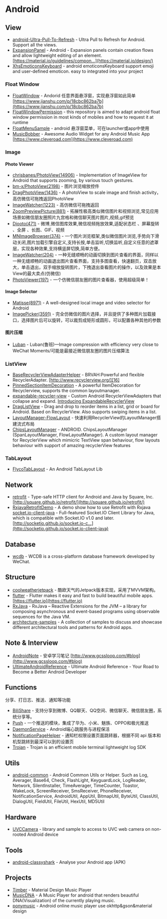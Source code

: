 
# Android


## View
* [android-Ultra-Pull-To-Refresh][39] - Ultra Pull to Refresh for Android. Support all the views.
* [ExpansionPanel][20] - Android - Expansion panels contain creation flows and allow lightweight editing of an element. [https://material.io/guidelines/compon…](https://material.io/design/)
* [XhsEmoticonsKeyboard][26] - android emoticonsKeyboard support emoji and user-defined emoticon. easy to integrated into your project


### Float Window
* [FloatWindow][3] - Andorid 任意界面悬浮窗，实现悬浮窗如此简单 [https://www.jianshu.com/p/18cbc862ba7b](https://www.jianshu.com/p/18cbc862ba7b)
* [FloatWindowPermission][24] - this repository is aimed to adapt android float window permission in most kinds of mobiles and how to request it at runtime
* [FloatMenuSample][25] - android 悬浮窗菜单，可在launcher或app中使用
* [MusicBobber][17] - Awesome Audio Widget for any Android Music App [https://www.cleveroad.com](https://www.cleveroad.com)


### Image

#### Photo Viewer
* [chrisbanes/PhotoView(14906)][47] - Implementation of ImageView for Android that supports zooming, by various touch gestures.
* [bm-x/PhotoView(2198)][48] - 图片浏览缩放控件
* [DragPhotoView(1436)][34] - A photoView to scale image and finish activity，高仿微信可拖拽返回PhotoView
* [ImageWatcher(1223)][38] - 高仿微信可拖拽返回
* [ZoomPreviewPicture(881)][19] - 拓展性极高类似微信图片和视频浏览,常见应用场景如微信朋友圈照片九宫格和微信聊天图片图片,视频,gif预览
* [Diooto(471)][36] - 微博,微信图库效果,微信视频拖放效果,适配状态栏 、屏幕旋转 、全屏 、长图、GIF、视频
* [MNImageBrowser(374)][44] - 一个图片浏览框架,类似微信图片浏览,手势向下滑动关闭,图片加载引擎自定义,支持长按,单击监听,切换监听,自定义任意的遮罩层，实现各种效果,支持横竖屏切换,简单方便。
* [ImageWatcher(204)][46] - 一种无缝顺畅的动画切换到图片查看的界面，同样以一种无缝顺畅的动画退出图片查看界面，支持多图查看，快速翻页，双击放大，单击退出，双手缩放旋转图片，下拽退出查看图片的操作，以及效果是本View的最大卖点(仿微信)
* [PhotoViewer(197)][14] - 一个仿微信朋友圈的图片查看器，使用超级简单！

#### Image Selector
* [Matisse(8971)][41] - A well-designed local image and video selector for Android
* [ImagePicker(3591)][18] - 完全仿微信的图片选择，并且提供了多种图片加载接口，选择图片后可以旋转，可以裁剪成矩形或圆形，可以配置各种其他的参数

#### 图片压缩
* [Luban][35] - Luban(鲁班)—Image compression with efficiency very close to WeChat Moments/可能是最接近微信朋友圈的图片压缩算法


### ListView
* [BaseRecyclerViewAdapterHelper][15] - BRVAH:Powerful and flexible RecyclerAdapter. [http://www.recyclerview.org/][16]
* [PinnedSectionItemDecoration][12] - A powerful ItemDecoration for Recyclerview, supports the common layoutmanager.
* [expandable-recycler-view][9] - Custom Android RecyclerViewAdapters that collapse and expand. [Introducing ExpandableRecyclerView][10]
* [DragListView][13] - Drag and drop to reorder items in a list, grid or board for Android. Based on RecyclerView. Also supports swiping items in a list.
* [LayoutManager-FlowLayout][1] - 快速利用RecyclerView的LayoutManager搭建流式布局
* [ChipsLayoutManager][11] - ANDROID. ChipsLayoutManager (SpanLayoutManager, FlowLayoutManager). A custom layout manager for RecyclerView which mimicric TextView span behaviour, flow layouts behaviour with support of amazing recyclerView features


### TabLayout
* [FlycoTabLayout][4] - An Android TabLayout Lib


## Network
* [retrofit][45] - Type-safe HTTP client for Android and Java by Square, Inc. [http://square.github.io/retrofit/](http://square.github.io/retrofit/)
* [RxjavaRetrofitDemo][43] - A demo show how to use Retrofit with Rxjava
[socket.io-client-java][32] - Full-featured Socket.IO Client Library for Java, which is compatible with Socket.IO v1.0 and later. [http://socketio.github.io/socket.io-c…](http://socketio.github.io/socket.io-client-java)


## Database
* [wcdb][5] - WCDB is a cross-platform database framework developed by WeChat.


## Structure
* [coolweatherjetpack][8] - 酷欧天气的Jetpack版本实现，采用了MVVM架构。
* [flutter][28] - Flutter makes it easy and fast to build beautiful mobile apps. [https://flutter.io](https://flutter.io)
* [RxJava][6] - RxJava – Reactive Extensions for the JVM – a library for composing asynchronous and event-based programs using observable sequences for the Java VM.
* [architecture-samples][49] - A collection of samples to discuss and showcase different architectural tools and patterns for Android apps.

## Note & Interview
* [AndroidNote][23] - 安卓学习笔记 [http://www.gcssloop.com/#blog](http://www.gcssloop.com/#blog)
* [UltimateAndroidReference][42] - Ultimate Android Reference - Your Road to Become a Better Android Developer


## Functions
分享、打日志、推送、通知等功能
* [BiliShare][2] - 支持分享到微博、QQ聊天、QQ空间、微信聊天、微信朋友圈，系统分享等。
* [Push][21] - 一个推送的模块，集成了华为、小米、魅族、OPPO和极光推送
* [DaemonService][22] - Android端心跳服务与进程保活
* [NotificationPageHelper][29] - 通知栏权限设置页面跳转器，根据不同 api 版本和机型跳转到最深可以到的设置页
* [Trojan][33] - Trojan is an efficient mobile terminal lightweight log SDK


## Utils
* [android-common][40] - Android Common Utils or Helper. Such as Log, Averager, Base64, Check, FlashLight, KeyguardLock, LogReader, Network, SilentInstaller, TimeAverager, TimeCounter, Toastor, WakeLock, ScreenReceiver, SmsReceiver, PhoneReceiver, NotificationService, AndroidUtil, AppUtil, BitmapUtil, ByteUtil, ClassUtil, DialogUtil, FieldUtil, FileUtil, HexUtil, MD5Util


## Hardware
* [UVCCamera][37] - library and sample to access to UVC web camera on non-rooted Android device


## Tools
* [android-classyshark][31] - Analyse your Android app (APK)

## Projects
* [Timber][7] - Material Design Music Player
* [MusicDNA][27] - A Music Player for android that renders beautiful DNA(Visualization) of the currently playing music.
* [ponymusic][30] - Android online music player use okhttp&gson&material design




[1]: https://github.com/xiangcman/LayoutManager-FlowLayout
[2]: https://github.com/bilibili/BiliShare
[3]: https://github.com/yhaolpz/FloatWindow
[4]: https://github.com/H07000223/FlycoTabLayout
[5]: https://github.com/Tencent/wcdb
[6]: https://github.com/ReactiveX/RxJava
[7]: https://github.com/naman14/Timber
[8]: https://github.com/guolindev/coolweatherjetpack
[9]: https://github.com/thoughtbot/expandable-recycler-view
[10]: https://thoughtbot.com/blog/introducing-expandablerecyclerview
[11]: https://github.com/BelooS/ChipsLayoutManager
[12]: https://github.com/oubowu/PinnedSectionItemDecoration
[13]: https://github.com/woxblom/DragListView
[14]: https://github.com/wanglu1209/PhotoViewer
[15]: https://github.com/CymChad/BaseRecyclerViewAdapterHelper
[16]: http://www.recyclerview.org/
[17]: https://github.com/Cleveroad/MusicBobber
[18]: https://github.com/jeasonlzy/ImagePicker
[19]: https://github.com/yangchaojiang/ZoomPreviewPicture
[20]: https://github.com/florent37/ExpansionPanel
[21]: https://github.com/Luomingbear/Push
[22]: https://github.com/sunfusheng/DaemonService
[23]: https://github.com/GcsSloop/AndroidNote
[24]: https://github.com/zhaozepeng/FloatWindowPermission
[25]: https://github.com/crosg/FloatMenuSample
[26]: https://github.com/w446108264/XhsEmoticonsKeyboard
[27]: https://github.com/harjot-oberai/MusicDNA
[28]: https://github.com/flutter/flutter
[29]: https://github.com/Labmem003/NotificationPageHelper
[30]: https://github.com/wangchenyan/ponymusic
[31]: https://github.com/google/android-classyshark
[32]: https://github.com/socketio/socket.io-client-java
[33]: https://github.com/eleme/Trojan
[34]: https://github.com/githubwing/DragPhotoView
[35]: https://github.com/Curzibn/Luban
[36]: https://github.com/moyokoo/Diooto
[37]: https://github.com/saki4510t/UVCCamera
[38]: https://github.com/iielse/ImageWatcher
[39]: https://github.com/liaohuqiu/android-Ultra-Pull-To-Refresh
[40]: https://github.com/litesuits/android-common
[41]: https://github.com/zhihu/Matisse
[42]: https://github.com/aritraroy/UltimateAndroidReference
[43]: https://github.com/tough1985/RxjavaRetrofitDemo
[44]: https://github.com/maning0303/MNImageBrowser
[45]: https://github.com/square/retrofit
[46]: https://github.com/byc4426/ImageWatcher
[47]: https://github.com/chrisbanes/PhotoView
[48]: https://github.com/bm-x/PhotoView
[49]: https://github.com/android/architecture-samples